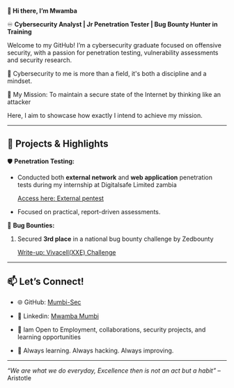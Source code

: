 **👋 Hi there, I’m Mwamba**

♾️ **Cybersecurity Analyst | Jr  Penetration Tester | Bug Bounty Hunter in Training**

Welcome to my GitHub! I’m a cybersecurity graduate focused on offensive security, with a passion for penetration testing, vulnerability assessments and security research.

🚀 Cybersecurity to me is more than a field, it's both a discipline and a mindset.

🎯 My Mission: To maintain a secure state of the Internet by thinking like an attacker


Here, I aim to showcase how exactly I intend to achieve my mission.

----

## 💼 Projects & Highlights

 🛡️ **Penetration Testing:**  
 
  - Conducted both **external network** and **web application** penetration tests during my internship at Digitalsafe Limited zambia
    
    [Access here: External pentest](https://github.com/Mumbi-Sec/Cybersecurity-portfolio/blob/ba8b4cedfe8116b16f2ae72fe7b0de8d5a49a4e8/Internship/External-Pentest.md)
    
  - Focused on practical, report-driven assessments.  

 🐞 **Bug Bounties:**  
 
  1. Secured **3rd place** in a national bug bounty challenge by Zedbounty
     
       [Write-up: Vivacell(XXE) Challenge](https://github.com/Mumbi-Sec/Cybersecurity-portfolio/blob/ba8b4cedfe8116b16f2ae72fe7b0de8d5a49a4e8/Bug%20Bounties/ZedBounty/Vivacell%20(XXE)%20Challenge.md)
---

## 📫 Let’s Connect!

- 🌐 GitHub: [Mumbi-Sec](https://github.com/Mumbi-Sec)
- 🔗 Linkedin: [Mwamba Mumbi](https://www.linkedin.com/in/mwamba-m-b1aa8723a)
- 💬 Iam Open to Employment, collaborations, security projects, and learning opportunities

 - 🧩 Always learning. Always hacking. Always improving.  

---

*“We are what we do everyday, Excellence then is not an act but a habit”* – Aristotle
